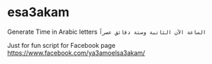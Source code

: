 # esa3akam
Generate Time in Arabic letters `الساعة الآن الثانية وستة دقائق عصراً`

Just for fun script for Facebook page https://www.facebook.com/ya3amoelsa3akam/
